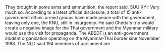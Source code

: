They brought in some arms and ammunition, the report said.
SUU KYI: Very much so.
According to a latest official disclosure, a total of 15 anti-government ethnic armed groups have made peace with the government, leaving only one, the KNU, still in insurgency.
He said Chetta's trip would create a negative image for the Thai government and the Myanmar military would use the visit for propaganda.
The ABSDF is an anti-government student organization operating on the Myanmar-Thai border sine November 1988.
The NLD said 194 members of parliament are 